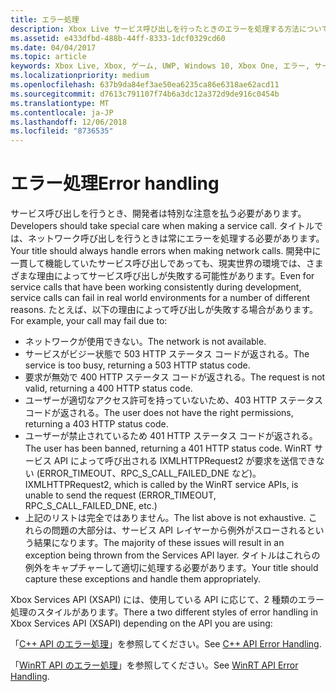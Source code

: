```yaml
---
title: エラー処理
description: Xbox Live サービス呼び出しを行ったときのエラーを処理する方法について説明します。
ms.assetid: e433dfbd-488b-44ff-8333-1dcf0329cd60
ms.date: 04/04/2017
ms.topic: article
keywords: Xbox Live, Xbox, ゲーム, UWP, Windows 10, Xbox One, エラー, サービス呼び出し
ms.localizationpriority: medium
ms.openlocfilehash: 637b9da84ef3ae50ea6235ca86e6318ae62acd11
ms.sourcegitcommit: d7613c791107f74b6a3dc12a372d9de916c0454b
ms.translationtype: MT
ms.contentlocale: ja-JP
ms.lasthandoff: 12/06/2018
ms.locfileid: "8736535"
---
```

# <a name="error-handling"></a><span data-ttu-id="f5138-104">エラー処理</span><span class="sxs-lookup"><span data-stu-id="f5138-104">Error handling</span></span>

<span data-ttu-id="f5138-105">サービス呼び出しを行うとき、開発者は特別な注意を払う必要があります。</span><span class="sxs-lookup"><span data-stu-id="f5138-105">Developers should take special care when making a service call.</span></span> <span data-ttu-id="f5138-106">タイトルでは、ネットワーク呼び出しを行うときは常にエラーを処理する必要があります。</span><span class="sxs-lookup"><span data-stu-id="f5138-106">Your title should always handle errors when making network calls.</span></span> <span data-ttu-id="f5138-107">開発中に一貫して機能していたサービス呼び出しであっても、現実世界の環境では、さまざまな理由によってサービス呼び出しが失敗する可能性があります。</span><span class="sxs-lookup"><span data-stu-id="f5138-107">Even for service calls that have been working consistently during development, service calls can fail in real world environments for a number of different reasons.</span></span> <span data-ttu-id="f5138-108">たとえば、以下の理由によって呼び出しが失敗する場合があります。</span><span class="sxs-lookup"><span data-stu-id="f5138-108">For example, your call may fail due to:</span></span>

* <span data-ttu-id="f5138-109">ネットワークが使用できない。</span><span class="sxs-lookup"><span data-stu-id="f5138-109">The network is not available.</span></span>
* <span data-ttu-id="f5138-110">サービスがビジー状態で 503 HTTP ステータス コードが返される。</span><span class="sxs-lookup"><span data-stu-id="f5138-110">The service is too busy, returning a 503 HTTP status code.</span></span>
* <span data-ttu-id="f5138-111">要求が無効で 400 HTTP ステータス コードが返される。</span><span class="sxs-lookup"><span data-stu-id="f5138-111">The request is not valid, returning a 400 HTTP status code.</span></span>
* <span data-ttu-id="f5138-112">ユーザーが適切なアクセス許可を持っていないため、403 HTTP ステータス コードが返される。</span><span class="sxs-lookup"><span data-stu-id="f5138-112">The user does not have the right permissions, returning a 403 HTTP status code.</span></span>
* <span data-ttu-id="f5138-113">ユーザーが禁止されているため 401 HTTP ステータス コードが返される。</span><span class="sxs-lookup"><span data-stu-id="f5138-113">The user has been banned, returning a 401 HTTP status code.</span></span>
<span data-ttu-id="f5138-114">WinRT サービス API によって呼び出される IXMLHTTPRequest2 が要求を送信できない (ERROR_TIMEOUT、RPC_S_CALL_FAILED_DNE など)。</span><span class="sxs-lookup"><span data-stu-id="f5138-114">IXMLHTTPRequest2, which is called by the WinRT service APIs, is unable to send the request (ERROR_TIMEOUT, RPC_S_CALL_FAILED_DNE, etc.)</span></span>
* <span data-ttu-id="f5138-115">上記のリストは完全ではありません。</span><span class="sxs-lookup"><span data-stu-id="f5138-115">The list above is not exhaustive.</span></span> <span data-ttu-id="f5138-116">これらの問題の大部分は、サービス API レイヤーから例外がスローされるという結果になります。</span><span class="sxs-lookup"><span data-stu-id="f5138-116">The majority of these issues will result in an exception being thrown from the Services API layer.</span></span> <span data-ttu-id="f5138-117">タイトルはこれらの例外をキャプチャーして適切に処理する必要があります。</span><span class="sxs-lookup"><span data-stu-id="f5138-117">Your title should capture these exceptions and handle them appropriately.</span></span>

<span data-ttu-id="f5138-118">Xbox Services API (XSAPI) には、使用している API に応じて、2 種類のエラー処理のスタイルがあります。</span><span class="sxs-lookup"><span data-stu-id="f5138-118">There a two different styles of error handling in Xbox Services API (XSAPI) depending on the API you are using:</span></span>

<span data-ttu-id="f5138-119">「[C++ API のエラー処理](error-handling-cpp.md)」を参照してください。</span><span class="sxs-lookup"><span data-stu-id="f5138-119">See [C++ API Error Handling](error-handling-cpp.md).</span></span>

<span data-ttu-id="f5138-120">「[WinRT API のエラー処理](error-handling-winrt.md)」を参照してください。</span><span class="sxs-lookup"><span data-stu-id="f5138-120">See [WinRT API Error Handling](error-handling-winrt.md).</span></span>
